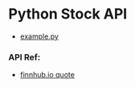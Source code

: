 # Python Stock API

* [example.py](https://github.com/eniompw/stockAPI/blob/main/example.py)


### API Ref:
* [finnhub.io quote](https://finnhub.io/docs/api/quote)
